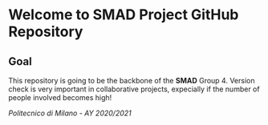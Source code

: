 # Welcome to SMAD Project GitHub Repository

## Goal
This repository is going to be the backbone of the **SMAD** Group 4.
Version check is very important in collaborative projects, expecially if the number of people involved becomes high!

*Politecnico di Milano - AY 2020/2021*
